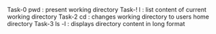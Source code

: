 Task-0    pwd : present working directory
Task-!    l : list content of current working directory
Task-2    cd : changes working directory to users home directory
Task-3    ls -l : displays directory content in long format 
